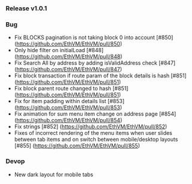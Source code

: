 ### Release v1.0.1

### Bug

- Fix BLOCKS pagination is not taking block 0 into account [#850] (https://github.com/EthVM/EthVM/pull/850)
- Only hide filter on initialLoad [#848] (https://github.com/EthVM/EthVM/pull/848)
- Fix Search All by address by adding isValidAddress check [#847] (https://github.com/EthVM/EthVM/pull/847)
- Fix block transaction if route param of the block details is hash [#851] (https://github.com/EthVM/EthVM/pull/851)
- Fix block parent route changed to hash [#851] (https://github.com/EthVM/EthVM/pull/851)
- Fix for item padding within details list [#853] (https://github.com/EthVM/EthVM/pull/853)
- Fix animation for sum menu item change on address page [#854] (https://github.com/EthVM/EthVM/pull/854)
- Fix strings [#852] (https://github.com/EthVM/EthVM/pull/852)
- Fixes of incorrect rendering of the menu items when user slides between tab items and on switch between mobile/desktop layouts [#855] (https://github.com/EthVM/EthVM/pull/855)

### Devop

- New dark layout for mobile tabs
